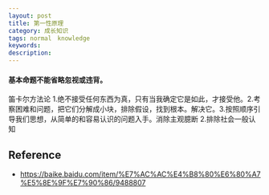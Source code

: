 ```yaml
---
layout: post
title: 第一性原理
category: 成长知识
tags: normal　knowledge
keywords: 
description: 
---
```



#### 基本命题不能省略忽视或违背。

笛卡尔方法论 1.绝不接受任何东西为真，只有当我确定它是如此，才接受他。2.考察困难和问题，把它们分解成小块，排除假设，找到根本。解决它。3.按照顺序引导我们思想，从简单的和容易认识的问题入手。消除主观臆断 2.排除社会一般认知


## Reference

* <https://baike.baidu.com/item/%E7%AC%AC%E4%B8%80%E6%80%A7%E5%8E%9F%E7%90%86/9488807>
